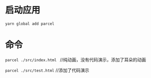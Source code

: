# 启动应用
`yarn global add parcel`
# 命令
`parcel ./src/index.html `
//纯动画，没有代码演示，添加了耳朵的动画

`parcel ./src/test.html`
//添加了代码演示
